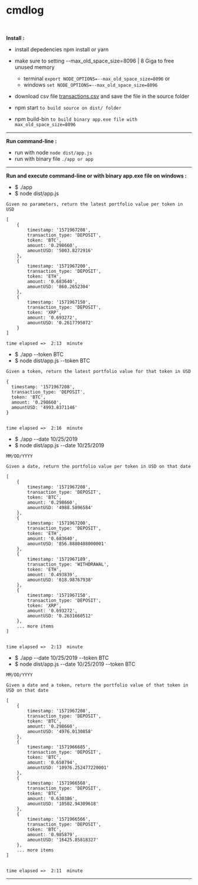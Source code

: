 # cmdlog

<div>
  <br>
</div>


**Install :**

- install depedencies npm install or yarn
- make sure to setting --max_old_space_size=8096 | 8 Giga to free unused memory
    
    - terminal `export NODE_OPTIONS=--max_old_space_size=8096` or
    - windows `set NODE_OPTIONS=--max_old_space_size=8096`

- download csv file [transactions.csv](https://s3-ap-southeast-1.amazonaws.com/static.propine.com/transactions.csv.zip) and save the file in the source folder
- npm start `to build source on dist/ folder`
- npm build-bin `to build binary app.exe file with max_old_space_size=8096`


------------------------------------------------------------


**Run command-line :**

- run with node `node dist/app.js`
- run with binary file `./app or app`

------------------------------------------------------------

**Run and execute command-line or with binary app.exe file on windows :**

- $ ./app
- $ node dist/app.js

`Given no parameters, return the latest portfolio value per token in USD`

```
[
    {
        timestamp: '1571967208',
        transaction_type: 'DEPOSIT',
        token: 'BTC',
        amount: '0.298660',
        amountUSD: '5003.8272916'
    },
    {
        timestamp: '1571967200',
        transaction_type: 'DEPOSIT',
        token: 'ETH',
        amount: '0.683640',
        amountUSD: '860.2652304'
    },
    {
        timestamp: '1571967150',
        transaction_type: 'DEPOSIT',
        token: 'XRP',
        amount: '0.693272',
        amountUSD: '0.2617795072'
    }
]

time elapsed =>  2:13  minute
```

- $ ./app --token BTC
- $ node dist/app.js --token BTC

`Given a token, return the latest portfolio value for that token in USD`

```
{
  timestamp: '1571967208',
  transaction_type: 'DEPOSIT',
  token: 'BTC',
  amount: '0.298660',
  amountUSD: '4993.8371146'
}


time elapsed =>  2:16  minute
```

- $ ./app --date 10/25/2019 
- $ node dist/app.js --date 10/25/2019 

`MM/DD/YYYY`

`Given a date, return the portfolio value per token in USD on that date`

```
[
    {
        timestamp: '1571967208',
        transaction_type: 'DEPOSIT',
        token: 'BTC',
        amount: '0.298660',
        amountUSD: '4988.5896584'
    },
    {
        timestamp: '1571967200',
        transaction_type: 'DEPOSIT',
        token: 'ETH',
        amount: '0.683640',
        amountUSD: '856.8880488000001'
    },
    {
        timestamp: '1571967189',
        transaction_type: 'WITHDRAWAL',
        token: 'ETH',
        amount: '0.493839',
        amountUSD: '618.98767938'
    },
    {
        timestamp: '1571967150',
        transaction_type: 'DEPOSIT',
        token: 'XRP',
        amount: '0.693272',
        amountUSD: '0.2631660512'
    },
    ... more items
]


time elapsed =>  2:13  minute
```

- $ ./app --date 10/25/2019 --token BTC
- $ node dist/app.js --date 10/25/2019 --token BTC

`MM/DD/YYYY`

`Given a date and a token, return the portfolio value of that token in USD on that date`

```
[
    {
        timestamp: '1571967208',
        transaction_type: 'DEPOSIT',
        token: 'BTC',
        amount: '0.298660',
        amountUSD: '4976.0130858'
    },
    {
        timestamp: '1571966685',
        transaction_type: 'DEPOSIT',
        token: 'BTC',
        amount: '0.658794',
        amountUSD: '10976.252477220001'
    },
    {
        timestamp: '1571966568',
        transaction_type: 'DEPOSIT',
        token: 'BTC',
        amount: '0.630386',
        amountUSD: '10502.94309618'
    },
    {
        timestamp: '1571966566',
        transaction_type: 'DEPOSIT',
        token: 'BTC',
        amount: '0.985879',
        amountUSD: '16425.85818327'
    },
    ... more items
]


time elapsed =>  2:11  minute
```
------------------------------------------------------------

